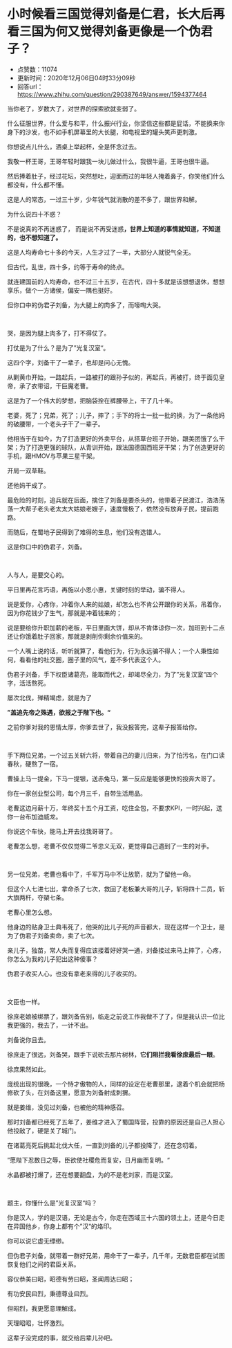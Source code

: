 # 小时候看三国觉得刘备是仁君，长大后再看三国为何又觉得刘备更像是一个伪君子？
- 点赞数：11074
- 更新时间：2020年12月06日04时33分09秒
- 回答url：https://www.zhihu.com/question/290387649/answer/1594377464
<body>
 <p data-pid="sAcs84X_">当你老了，岁数大了，对世界的探索欲就变弱了。</p>
 <p data-pid="z-kzj1Tw">什么征服世界，什么爱与和平，什么振兴行业，你坚信这些都是屁话，不能换来你身下的沙发，也不如手机屏幕里的大长腿，和电视里的罐头笑声更刺激。</p>
 <p data-pid="qGHvu1Zd">你想说点儿什么，酒桌上举起杯，全是怀念过去。</p>
 <p data-pid="3GPuA27d">我敬一杯王哥，王哥年轻时跟我一块儿做过什么，我很牛逼，王哥也很牛逼。</p>
 <p data-pid="dO_ixTq5">然后捧着肚子，经过花坛，突然想吐，迎面而过的年轻人掩着鼻子，你笑他们什么都没有，什么都不懂。</p>
 <p data-pid="mbr3M3-I">这是人的常态，一过三十岁，少年锐气就消散的差不多了，跟世界和解。</p>
 <p data-pid="wE4mTXHT">为什么说四十不惑？</p>
 <p data-pid="Ppxf07Y6">不是说真的不再迷惑了， 而是说不再受迷惑<b>，世界上知道的事情就知道，不知道的，也不想知道了。</b></p>
 <p data-pid="PChUzsio">这是人均寿命七十多的今天，人生才过了一半，大部分人就锐气全无。</p>
 <p data-pid="vRCTJ1I8">但古代，乱世，四十多，约等于寿命的终点。</p>
 <p data-pid="zTYKYJVr">就连建国前的人均寿命，也不过三十五岁，在古代，四十多就是该想想退休，想想享乐，做个一方诸侯，偏安一隅也挺好。</p>
 <p data-pid="cymCuFXj">但你口中的伪君子刘备，为大腿上的肉多了，而嚎啕大哭。</p>
 <p class="ztext-empty-paragraph"><br></p>
 <p data-pid="fN_Tmy39">哭，是因为腿上肉多了，打不得仗了。</p>
 <p data-pid="-FEexpsT">打仗是为了什么？是为了”光复汉室“。</p>
 <p data-pid="SXGn1hg_">这四个字，刘备干了一辈子，也却是问心无愧。</p>
 <p data-pid="1jf5-Wpm">从剿黄巾开始，一路起兵，一路被打的跟孙子似的，再起兵，再被打，终于面见皇帝，承了衣带诏，干巨魔老曹。</p>
 <p data-pid="IdDWENUV">这是为了一个伟大的梦想，把脑袋拴在裤腰带上，干了几十年。</p>
 <p data-pid="y4oLGUlv">老婆，死了；兄弟，死了；儿子，摔了；手下的将士一批一批的换，为了一条他妈的破腰带，一个老头子干了一辈子。</p>
 <p data-pid="BFTnbxkU">他相当于在如今，为了打造更好的外卖平台，从搭草台班子开始，跟美团饿了么干架；为了打造更强的球队，从青训开始，跟法国德国西班牙干架；为了创造更好的手机，跟HMOV与苹果三星干架。</p>
 <p data-pid="-QSWCyFh">开局一双草鞋。</p>
 <p data-pid="ict_GN18">还他妈干成了。</p>
 <p data-pid="BvdG3OOD">最危险的时刻，追兵就在后面，擒住了刘备是要杀头的，他带着子民渡江，浩浩荡荡一大帮子老头老太太大姑娘老嫂子，速度慢极了，依然没有放弃子民，提前跑路。</p>
 <p data-pid="Bkp3UAGm">而随后，在蜀地子民得到了难得的生息，他们没有选错人。</p>
 <p data-pid="bFRXcn3T">这是你口中的伪君子，刘备。</p>
 <p class="ztext-empty-paragraph"><br></p>
 <p data-pid="aasU3Atq">人与人，是要交心的。</p>
 <p data-pid="LYNRcDog">平日里再花言巧语，再施以小恩小惠，关键时刻的举动，骗不得人。</p>
 <p data-pid="DK3OaLzH">说是爱你，心疼你，冲着你人来的姑娘，却怎么也不肯公开跟你的关系，吊着你，因为你花钱少了生气，那就是冲着钱来的；</p>
 <p data-pid="9yfPn69_">说是要给你升职加薪的老板，平日里画大饼，却从不肯体谅你一次，加班到十二点还让你饿着肚子回家，那就是剥削你剩余价值来的。</p>
 <p data-pid="I_ADtYBT">一个人嘴上说的话，听听就算了，看他行为，行为永远骗不得人；一个人秉性如何，看看他的社交圈，圈子里的风气，差不多代表这个人。</p>
 <p data-pid="LTzCcZZA">伪君子刘备，手下权臣诸葛亮，能取而代之，却竭尽全力，为了”光复汉室“四个字，活活熬死。</p>
 <p data-pid="iin-5t-y">屡次北伐，殚精竭虑，就是为了</p>
 <p data-pid="7TEbV5YB"><b>”盖追先帝之殊遇，欲报之于陛下也。“</b></p>
 <p data-pid="-7skty_p">之前你爹对我的恩情太厚，你爹去世了，我没报答完，这辈子报答给你。</p>
 <p class="ztext-empty-paragraph"><br></p>
 <p data-pid="Inm4kxJK">手下两位兄弟，一个过五关斩六将，带着自己的妻儿归来，为了怕污名，在门口读春秋，硬熬了一宿。</p>
 <p data-pid="c2mWwByT">曹操上马一提金，下马一提银，送赤兔马，第一反应是能够更快的投奔大哥了。</p>
 <p data-pid="jLbSKlpr">你在一家创业型公司，每个月三千，自带生活用品。</p>
 <p data-pid="gtL28tqq">老曹这边月薪十万，年终奖十五个月工资，吃住全包，不要求KPI，一时兴起，送你一台布加迪威龙。</p>
 <p data-pid="tm2eYPc6">你说这个车快，能马上开去找我哥哥了。</p>
 <p data-pid="4ybH1YsJ">老曹怎么想，老曹不仅仅觉得二爷忠义无双，更觉得自己遇到了一生的对手。</p>
 <p class="ztext-empty-paragraph"><br></p>
 <p data-pid="L9OeLB2z">另一位兄弟，老曹也看中了，千军万马中不让放箭，就为了留他一命。</p>
 <p data-pid="3P0EMyUP">但这个人七进七出，拿命杀了七次，救回了老板兼大哥的儿子，斩将四十二员，斩大旗两杆，夺槊七条。</p>
 <p data-pid="bSlBKlJ1">老曹心里怎么想。</p>
 <p data-pid="aoN8SvQ1">他身边的贴身卫士典韦死了，他哭的比儿子死的声音都大，现在这样一个卫士，是为了伪君子刘备卖命，卖了七次。</p>
 <p data-pid="70KF3CNt">亲儿子，独苗，常人失而复得应该搂着好好哭一通，刘备接过来马上摔了，心疼，你怎么为我的儿子犯出这种傻事？</p>
 <p data-pid="70F56UTm">伪君子收买人心，也没有拿老来得的儿子收买的。</p>
 <p class="ztext-empty-paragraph"><br></p>
 <p data-pid="OovzUmPy">文臣也一样。</p>
 <p data-pid="sWJ7JkCw">徐庶老娘被绑票了，跟刘备告别，临走之前说工作我做不了了，但是我认识一位比我更强的，我去了，一计不出。</p>
 <p data-pid="-5lZQWxm">刘备说你且去。</p>
 <p data-pid="9WOPsJcB">徐庶走了很远，刘备哭，跟手下说砍去那片树林，<b>它们阻拦我看徐庶最后一眼</b>。</p>
 <p data-pid="xK2yupTM">徐庶果然如此。</p>
 <p data-pid="GZmnR19p">庞统出现的很晚，一个恃才傲物的人，同样的设定在老曹那里，逮着个机会就把杨修砍了头，在刘备这里，愿意为刘备射成刺猬。</p>
 <p data-pid="t3kZqjwR">就是姜维，没见过刘备，也被他的精神感召。</p>
 <p data-pid="3qaK3rMK">那时刘备都已经死了五年了，姜维才进入了蜀国阵营，投靠的原因还是自己人担心他投敌了，硬是关了城门。</p>
 <p data-pid="CgV6PG_e">在诸葛亮死后挑起北伐大任，一直到刘备的儿子都投降了，还在念叨着。</p>
 <p data-pid="FfAPUkkw">”愿陛下忍数日之辱，臣欲使社稷危而复安，日月幽而复明。“</p>
 <p data-pid="YN_k0KxD">水晶都被打爆了，还在想要翻盘，为的不是老刘家，而是汉室。</p>
 <p class="ztext-empty-paragraph"><br></p>
 <p data-pid="F_NbDpeE">题主，你懂什么是”光复汉室“吗？</p>
 <p data-pid="Iqfzpc0Z">你是汉人，学的是汉语，无论是古今，你走在西域三十六国的领土上，还是今日走在异国他乡，你身上都有个”汉“的烙印。</p>
 <p data-pid="3u0tVrK8">你可以说它虚无缥缈。</p>
 <p data-pid="sv88fkYj">但伪君子刘备，就带着一群好兄弟，用命干了一辈子，几千年，无数君臣都在试图恢复他们之间的君臣关系。</p>
 <p data-pid="s9z1-lSv">容仪恭美曰昭，昭德有劳曰昭，圣闻周达曰昭；</p>
 <p data-pid="fOFwlLmX">有功安民曰烈，秉德尊业曰烈。</p>
 <p data-pid="gyX6ETmi">但昭烈，我更愿意理解成。</p>
 <p data-pid="ibR51KTQ">天理昭昭，壮怀激烈。</p>
 <p data-pid="DxYFF2Ve">这辈子没完成的事，就交给后辈儿孙吧。</p>
</body>